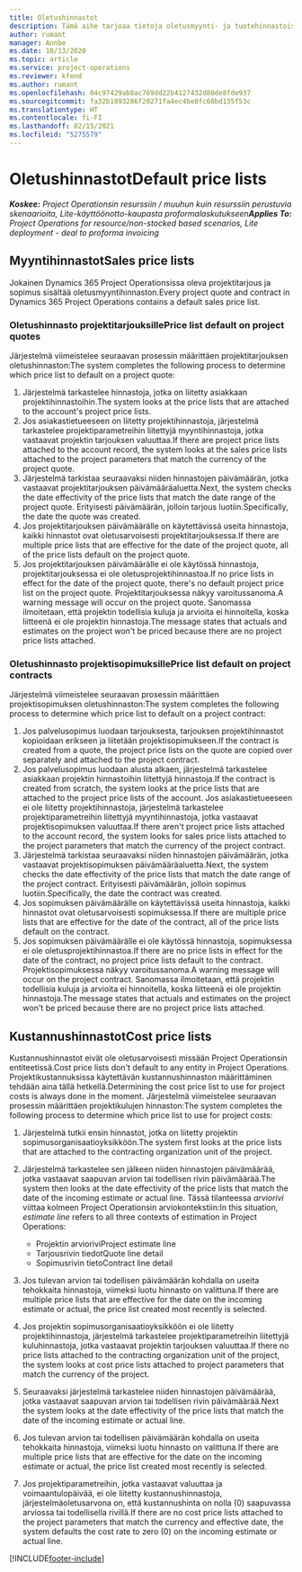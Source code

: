 ```yaml
---
title: Oletushinnastot
description: Tämä aihe tarjoaa tietoja oletusmyynti- ja tuotehinnastoista Project Operationsissa.
author: rumant
manager: Annbe
ms.date: 10/13/2020
ms.topic: article
ms.service: project-operations
ms.reviewer: kfend
ms.author: rumant
ms.openlocfilehash: 04c97429ab8ac769dd22b4127432d80de8fde937
ms.sourcegitcommit: fa32b1893286f20271fa4ec4be8fc68bd135f53c
ms.translationtype: HT
ms.contentlocale: fi-FI
ms.lasthandoff: 02/15/2021
ms.locfileid: "5275579"
---
```

# <a name="default-price-lists"></a><span data-ttu-id="ead4c-103">Oletushinnastot</span><span class="sxs-lookup"><span data-stu-id="ead4c-103">Default price lists</span></span>

<span data-ttu-id="ead4c-104">_**Koskee:** Project Operationsin resurssiin / muuhun kuin resurssiin perustuvia skenaarioita, Lite-käyttöönotto-kaupasta proformalaskutukseen_</span><span class="sxs-lookup"><span data-stu-id="ead4c-104">_**Applies To:** Project Operations for resource/non-stocked based scenarios, Lite deployment - deal to proforma invoicing_</span></span>

## <a name="sales-price-lists"></a><span data-ttu-id="ead4c-105">Myyntihinnastot</span><span class="sxs-lookup"><span data-stu-id="ead4c-105">Sales price lists</span></span>

<span data-ttu-id="ead4c-106">Jokainen Dynamics 365 Project Operationsissa oleva projektitarjous ja sopimus sisältää oletusmyyntihinnaston.</span><span class="sxs-lookup"><span data-stu-id="ead4c-106">Every project quote and contract in Dynamics 365 Project Operations contains a default sales price list.</span></span> 

### <a name="price-list-default-on-project-quotes"></a><span data-ttu-id="ead4c-107">Oletushinnasto projektitarjouksille</span><span class="sxs-lookup"><span data-stu-id="ead4c-107">Price list default on project quotes</span></span>
<span data-ttu-id="ead4c-108">Järjestelmä viimeistelee seuraavan prosessin määrittäen projektitarjouksen oletushinnaston:</span><span class="sxs-lookup"><span data-stu-id="ead4c-108">The system completes the following process to determine which price list to default on a project quote:</span></span>

1. <span data-ttu-id="ead4c-109">Järjestelmä tarkastelee hinnastoja, jotka on liitetty asiakkaan projektihinnastoihin.</span><span class="sxs-lookup"><span data-stu-id="ead4c-109">The system looks at the price lists that are attached to the account's project price lists.</span></span> 
2. <span data-ttu-id="ead4c-110">Jos asiakastietueeseen on liitetty projektihinnastoja, järjestelmä tarkastelee projektiparametreihin liitettyjä myyntihinnastoja, jotka vastaavat projektin tarjouksen valuuttaa.</span><span class="sxs-lookup"><span data-stu-id="ead4c-110">If there are project price lists attached to the account record, the system looks at the sales price lists attached to the project parameters that match the currency of the project quote.</span></span>
3. <span data-ttu-id="ead4c-111">Järjestelmä tarkistaa seuraavaksi niiden hinnastojen päivämäärän, jotka vastaavat projektitarjouksen päivämääräaluetta.</span><span class="sxs-lookup"><span data-stu-id="ead4c-111">Next, the system checks the date effectivity of the price lists that match the date range of the project quote.</span></span> <span data-ttu-id="ead4c-112">Erityisesti päivämäärän, jolloin tarjous luotiin.</span><span class="sxs-lookup"><span data-stu-id="ead4c-112">Specifically, the date the quote was created.</span></span>
4. <span data-ttu-id="ead4c-113">Jos projektitarjouksen päivämäärälle on käytettävissä useita hinnastoja, kaikki hinnastot ovat oletusarvoisesti projektitarjouksessa.</span><span class="sxs-lookup"><span data-stu-id="ead4c-113">If there are multiple price lists that are effective for the date of the project quote, all of the price lists default on the project quote.</span></span>
5. <span data-ttu-id="ead4c-114">Jos projektitarjouksen päivämäärälle ei ole käytössä hinnastoja, projektitarjouksessa ei ole oletusprojektihinnastoa.</span><span class="sxs-lookup"><span data-stu-id="ead4c-114">If no price lists in effect for the date of the project quote, there's no default project price list on the project quote.</span></span> <span data-ttu-id="ead4c-115">Projektitarjouksessa näkyy varoitussanoma.</span><span class="sxs-lookup"><span data-stu-id="ead4c-115">A warning message will occur on the project quote.</span></span> <span data-ttu-id="ead4c-116">Sanomassa ilmoitetaan, että projektin todellisia kuluja ja arvioita ei hinnoitella, koska liitteenä ei ole projektin hinnastoja.</span><span class="sxs-lookup"><span data-stu-id="ead4c-116">The message states that actuals and estimates on the project won't be priced because there are no project price lists attached.</span></span>

### <a name="price-list-default-on-project-contracts"></a><span data-ttu-id="ead4c-117">Oletushinnasto projektisopimuksille</span><span class="sxs-lookup"><span data-stu-id="ead4c-117">Price list default on project contracts</span></span> 
<span data-ttu-id="ead4c-118">Järjestelmä viimeistelee seuraavan prosessin määrittäen projektisopimuksen oletushinnaston:</span><span class="sxs-lookup"><span data-stu-id="ead4c-118">The system completes the following process to determine which price list to default on a project contract:</span></span>

1. <span data-ttu-id="ead4c-119">Jos palvelusopimus luodaan tarjouksesta, tarjouksen projektihinnastot kopioidaan erikseen ja liitetään projektisopimukseen.</span><span class="sxs-lookup"><span data-stu-id="ead4c-119">If the contract is created from a quote, the project price lists on the quote are copied over separately and attached to the project contract.</span></span>
2. <span data-ttu-id="ead4c-120">Jos palvelusopimus luodaan alusta alkaen, järjestelmä tarkastelee asiakkaan projektin hinnastoihin liitettyjä hinnastoja.</span><span class="sxs-lookup"><span data-stu-id="ead4c-120">If the contract is created from scratch, the system looks at the price lists that are attached to the project price lists of the account.</span></span> <span data-ttu-id="ead4c-121">Jos asiakastietueeseen ei ole liitetty projektihinnastoja, järjestelmä tarkastelee projektiparametreihin liitettyjä myyntihinnastoja, jotka vastaavat projektisopimuksen valuuttaa.</span><span class="sxs-lookup"><span data-stu-id="ead4c-121">If there aren't project price lists attached to the account record, the system looks for sales price lists attached to the project parameters that match the currency of the project contract.</span></span>
4. <span data-ttu-id="ead4c-122">Järjestelmä tarkistaa seuraavaksi niiden hinnastojen päivämäärän, jotka vastaavat projektisopimuksen päivämääräaluetta.</span><span class="sxs-lookup"><span data-stu-id="ead4c-122">Next, the system checks the date effectivity of the price lists that match the date range of the project contract.</span></span> <span data-ttu-id="ead4c-123">Erityisesti päivämäärän, jolloin sopimus luotiin.</span><span class="sxs-lookup"><span data-stu-id="ead4c-123">Specifically, the date the contract was created.</span></span>
5. <span data-ttu-id="ead4c-124">Jos sopimuksen päivämäärälle on käytettävissä useita hinnastoja, kaikki hinnastot ovat oletusarvoisesti sopimuksessa.</span><span class="sxs-lookup"><span data-stu-id="ead4c-124">If there are multiple price lists that are effective for the date of the contract, all of the price lists default on the contract.</span></span>
6. <span data-ttu-id="ead4c-125">Jos sopimuksen päivämäärälle ei ole käytössä hinnastoja, sopimuksessa ei ole oletusprojektihinnastoa.</span><span class="sxs-lookup"><span data-stu-id="ead4c-125">If there are no price lists in effect for the date of the contract, no project price lists default to the contract.</span></span> <span data-ttu-id="ead4c-126">Projektisopimuksessa näkyy varoitussanoma.</span><span class="sxs-lookup"><span data-stu-id="ead4c-126">A warning message will occur on the project contract.</span></span> <span data-ttu-id="ead4c-127">Sanomassa ilmoitetaan, että projektin todellisia kuluja ja arvioita ei hinnoitella, koska liitteenä ei ole projektin hinnastoja.</span><span class="sxs-lookup"><span data-stu-id="ead4c-127">The message states that actuals and estimates on the project won't be priced because there are no project price lists attached.</span></span>

## <a name="cost-price-lists"></a><span data-ttu-id="ead4c-128">Kustannushinnastot</span><span class="sxs-lookup"><span data-stu-id="ead4c-128">Cost price lists</span></span>

<span data-ttu-id="ead4c-129">Kustannushinnastot eivät ole oletusarvoisesti missään Project Operationsin entiteetissä.</span><span class="sxs-lookup"><span data-stu-id="ead4c-129">Cost price lists don't default to any entity in Project Operations.</span></span> <span data-ttu-id="ead4c-130">Projektikustannuksissa käytettävän kustannushinnaston määrittäminen tehdään aina tällä hetkellä.</span><span class="sxs-lookup"><span data-stu-id="ead4c-130">Determining the cost price list to use for project costs is always done in the moment.</span></span> <span data-ttu-id="ead4c-131">Järjestelmä viimeistelee seuraavan prosessin määrittäen projektikulujen hinnaston:</span><span class="sxs-lookup"><span data-stu-id="ead4c-131">The system completes the following process to determine which price list to use for project costs:</span></span>

1. <span data-ttu-id="ead4c-132">Järjestelmä tutkii ensin hinnastot, jotka on liitetty projektin sopimusorganisaatioyksikköön.</span><span class="sxs-lookup"><span data-stu-id="ead4c-132">The system first looks at the price lists that are attached to the contracting organization unit of the project.</span></span>
2. <span data-ttu-id="ead4c-133">Järjestelmä tarkastelee sen jälkeen niiden hinnastojen päivämäärää, jotka vastaavat saapuvan arvion tai todellisen rivin päivämäärää.</span><span class="sxs-lookup"><span data-stu-id="ead4c-133">The system then looks at the date effectivity of the price lists that match the date of the incoming estimate or actual line.</span></span> <span data-ttu-id="ead4c-134">Tässä tilanteessa *arviorivi* viittaa kolmeen Project Operationsin arviokontekstiin:</span><span class="sxs-lookup"><span data-stu-id="ead4c-134">In this situation, *estimate line* refers to all three contexts of estimation in Project Operations:</span></span>

    - <span data-ttu-id="ead4c-135">Projektin arviorivi</span><span class="sxs-lookup"><span data-stu-id="ead4c-135">Project estimate line</span></span>
    - <span data-ttu-id="ead4c-136">Tarjousrivin tiedot</span><span class="sxs-lookup"><span data-stu-id="ead4c-136">Quote line detail</span></span>
    - <span data-ttu-id="ead4c-137">Sopimusrivin tieto</span><span class="sxs-lookup"><span data-stu-id="ead4c-137">Contract line detail</span></span>
  
3. <span data-ttu-id="ead4c-138">Jos tulevan arvion tai todellisen päivämäärän kohdalla on useita tehokkaita hinnastoja, viimeksi luotu hinnasto on valittuna.</span><span class="sxs-lookup"><span data-stu-id="ead4c-138">If there are multiple price lists that are effective for the date on the incoming estimate or actual, the price list created most recently is selected.</span></span>
4. <span data-ttu-id="ead4c-139">Jos projektin sopimusorganisaatioyksikköön ei ole liitetty projektihinnastoja, järjestelmä tarkastelee projektiparametreihin liitettyjä kuluhinnastoja, jotka vastaavat projektin tarjouksen valuuttaa.</span><span class="sxs-lookup"><span data-stu-id="ead4c-139">If there no price lists attached to the contracting organization unit of the project, the system looks at cost price lists attached to project parameters that match the currency of the project.</span></span>
5. <span data-ttu-id="ead4c-140">Seuraavaksi järjestelmä tarkastelee niiden hinnastojen päivämäärää, jotka vastaavat saapuvan arvion tai todellisen rivin päivämäärää.</span><span class="sxs-lookup"><span data-stu-id="ead4c-140">Next the system looks at the date effectivity of the price lists that match the date of the incoming estimate or actual line.</span></span> 
6. <span data-ttu-id="ead4c-141">Jos tulevan arvion tai todellisen päivämäärän kohdalla on useita tehokkaita hinnastoja, viimeksi luotu hinnasto on valittuna.</span><span class="sxs-lookup"><span data-stu-id="ead4c-141">If there are multiple price lists that are effective for the date on the incoming estimate or actual, the price list created most recently is selected.</span></span>
7. <span data-ttu-id="ead4c-142">Jos projektiparametreihin, jotka vastaavat valuuttaa ja voimaantulopäivää, ei ole liitetty kustannushinnastoja, järjestelmäoletusarvona on, että kustannushinta on nolla (0) saapuvassa arviossa tai todellisella rivillä.</span><span class="sxs-lookup"><span data-stu-id="ead4c-142">If there are no cost price lists attached to the project parameters that match the currency and effective date, the system defaults the cost rate to zero (0) on the incoming estimate or actual line.</span></span>


[!INCLUDE[footer-include](../includes/footer-banner.md)]